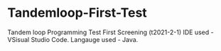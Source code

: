 # Tandemloop-First-Test
Tandem loop  Programming Test First Screening (t2021-2-1)
IDE used - VSisual Studio Code.
Langauge used - Java.
